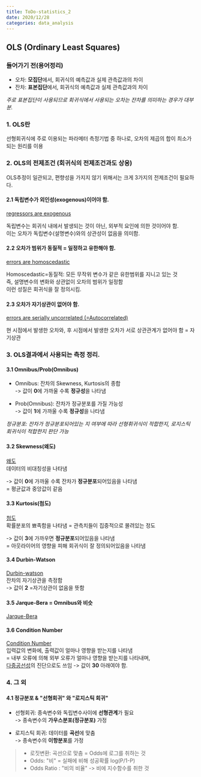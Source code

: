 ```yaml
---
title: ToDo-statistics_2
date: 2020/12/28
categories: data_analysis
---
```


## OLS (Ordinary Least Squares)

### 들어가기 전(용어정리)
- 오차: **모집단**에서, 회귀식의 예측값과 실제 관측값과의 차이
- 잔차: **표본집단**에서, 회귀식의 예측값과 실제 관측값과의 차이

*주로 표본집단이 사용되므로 회귀식에서 사용되는 오차는 잔차를 의미하는 경우가 대부분.*

### 1. OLS란
선형회귀식에 주로 이용되는 파라메터 측정기법 중 하나로,
오차의 제곱의 합이 최소가 되는 원리를 이용

### 2. OLS의 전제조건 (회귀식의 전제조건과도 상응)

OLS추정이 일관되고, 편향성을 가지지 않기 위해서는 크게 3가지의 전제조건이 필요하다.

#### 2.1 독립변수가 외인성(exogenous)이어야 함.
[regressors are exogenous](https://en.wikipedia.org/wiki/Endogeneity_(econometrics))

독립변수는 회귀식 내에서 발생되는 것이 아닌, 외부적 요인에 의한 것이어야 함.<br>
이는 오차가 독립변수(설명변수)와의 상관성이 없음을 의미함.

#### 2.2 오차가 범위가 동질적 = 일정하고 유한해야 함.
[errors are homoscedastic](https://www.statisticssolutions.com/homoscedasticity/)

Homoscedastic=동질적: 모든 무작위 변수가 같은 유한범위를 지니고 있는 것<br>
즉, 설명변수의 변화와 상관없이 오차의 범위가 일정함<br>
이런 성질은 회귀식을 잘 정의시킴.

#### 2.3 오차가 자기상관이 없어야 함.
[errors are serially uncorrelated (=Autocorrelated)](https://en.wikipedia.org/wiki/Autocorrelation)

현 시점에서 발생한 오차와, 후 시점에서 발생한 오차가 서로 상관관계가 없어야 함
= 자기상관

### 3. OLS결과에서 사용되는 측정 정리.

#### 3.1 Omnibus/Prob(Omnibus)
- Omnibus: 잔차의 Skewness, Kurtosis의 종합<br>
           -> 값이 **0**에 가까울 수록 **정규성**을 나타냄
           
- Prob(Omnibus): 잔차가 정규분포를 가질 가능성<br>
           -> 값이 **1**에 가까울 수록 **정규성**을 나타냄
        
 
 *정규분포: 잔차가 정규분포되어있는 지 여부에 따라 선형휘귀식이 적합한지, 로지스틱 회귀식이 적합한지 판단 가능*
 
 #### 3.2 Skewness(왜도)
 [왜도](https://ko.wikipedia.org/wiki/%EB%B9%84%EB%8C%80%EC%B9%AD%EB%8F%84)<br>
 데이터의 비대칭성을 나타냄<br>
 
 -> 값이 **0**에 가까울 수록 잔차가 **정규분포**되어있음을 나타냄<br>
= 평균값과 중앙값이 같음
 
 #### 3.3 Kurtosis(첨도)
 [첨도](https://ko.wikipedia.org/wiki/%EC%B2%A8%EB%8F%84)<br>
 확률분포의 뾰족함을 나타냄 = 관측치들이 집중적으로 몰려있는 정도<br>
 
 -> 값이 **3**에 가까우면 **정규분포**되어있음을 나타냄<br>
 = 아웃라이어의 영향을 피해 회귀식이 잘 정의되어있음을 나타냄
 
 #### 3.4 Durbin-Watson
 [Durbin-watson](https://en.wikipedia.org/wiki/Durbin%E2%80%93Watson_statistic)<br>
 잔차의 자기상관을 측정함<br>
 -> 값이 **2** =자기상관이 없음을 뜻함
 
 #### 3.5 Jarque-Bera = Omnibus와 비슷
 [Jarque-Bera](https://en.wikipedia.org/wiki/Jarque%E2%80%93Bera_test)
 
 
 #### 3.6 Condition Number
 [Condition Number](https://en.wikipedia.org/wiki/Condition_number)<br>
 입력값의 변화에, 출력값이 얼마나 영향을 받는지를 나타냄<br>
 = 내부 오류에 의해 외부 오류가 얼마나 영향을 받는지를 나타내며,<br>
   [다중공선성](https://ko.wikipedia.org/wiki/%EB%8B%A4%EC%A4%91%EA%B3%B5%EC%84%A0%EC%84%B1)의 진단으로도 쓰임
 -> 값이 **30** 아래여야 함.
 
 
  ### 4. 그 외
  
  #### 4.1 정규분포 & "선형회귀" 와 "로지스틱 회귀"
  - 선형회귀: 종속변수와 독립변수사이에 **선형관계**가 필요<br>
    -> 종속변수의 **가우스분포(정규분포)** 가정
    
  - 로지스틱 회귀: 데이터를 **곡선**에 맞춤<br>
    -> 종속변수의 **이항분포**를 가정
  
  > - 로짓변환: 곡선으로 맞춤 = Odds에 로그를 취하는 것<br>
  > - Odds: "비" =  실패에 비해 성공확률  log(P/1-P)<br>
  > - Odds Ratio : "비의 비율"  -> 비에 지수함수를 취한 것
 
 
 
 
 
